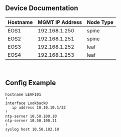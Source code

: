## Device Documentation

| Hostname | MGMT IP Address | Node Type
| :--- | :---| :--- |
| EOS1 | 192.168.1.250 | spine
| EOS2 | 192.168.1.251 | spine
| EOS3 | 192.168.1.252 | leaf
| EOS4 | 192.168.1.253 | leaf
&nbsp;
&nbsp;

## Config Example

```
hostname LEAF101
!
interface Lookback0
   ip address 10.10.10.1/32
!
ntp-server 10.50.100.10
ntp-server 10.50.100.11
!
syslog host 10.50.102.10
```
